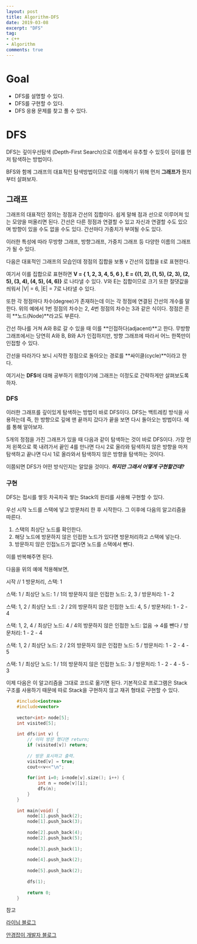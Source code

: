 ```yaml
---
layout: post
title: Algorithm-DFS
date: 2019-03-08
excerpt: "DFS"
tag:
- c++
- Algorithm
comments: true
---
```


# Goal

- DFS를 설명할 수 있다.
- DFS를 구현할 수 있다.
- DFS 응용 문제를 찾고 풀 수 있다.

# DFS

DFS는 깊이우선탐색 (Depth-First Search)으로 이름에서 유추할 수 있듯이 깊이를 먼저 탐색하는 방법이다. 

BFS와 함께 그래프의 대표적인 탐색방법이므로 이를 이해하기 위해 먼저 **그래프가** 뭔지 부터 살펴보자.

## 그래프

그래프의 대표적인 정의는 정점과 간선의 집합이다. 쉽게 말해 점과 선으로 이루어져 있는 모양을 떠올리면 된다. 간선은 다른 정점과 연결할 수 있고 자신과 연결할 수도 있으며 방향이 있을 수도 없을 수도 있다. 간선마다 가중치가 부여될 수도 있다.

이러한 특성에 따라 무방향 그래프, 방향그래프, 가중치 그래프 등 다양한 이름의 그래프가 될 수 있다.

[](https://www.notion.so/79d731d9fee64a3b84abcba6131216b1#17976556b83c44b1a7ec46ac7c343f28)

다음은 대표적인 그래프의 모습인데 정점의 집합을 보통 `V` 간선의 집합을 `E`로 표현한다. 

여기서 이를 집합으로 표현하면 **V = { 1, 2, 3, 4, 5, 6 }, E = {(1, 2), (1, 5), (2, 3), (2, 5), (3, 4), (4, 5), (4, 6)}** 로 나타낼 수 있다. V와 E는 집합이므로 크기 또한 절댓값을 씌워서 |V| = 6, |E| = 7로 나타낼 수 있다. 

또한 각 정점마다 차수(degree)가 존재하는데 이는 각 정점에 연결된 간선의 개수를 말한다. 위의 예에서 1번 정점의 차수는 2, 4번 정점의 차수는 3과 같은 식이다. 정점은 흔히 **노드(Node)**라고도 부른다. 

간선 하나를 거쳐 A와 B로 갈 수 있을 때 이를 **인접하다(adjacent)**고 한다. 무방향 그래프에서는 당연히 A와 B, B와 A가 인접하지만, 방향 그래프에 따라서 어느 한쪽만이 인접할 수 있다. 

간선을 따라가다 보니 시작한 정점으로 돌아오는 경로를 **싸이클(cycle)**이라고 한다.

여기서는 **DFS**에 대해 공부하기 위함이기에 그래프는 이정도로 간략하게만 살펴보도록 하자.

### DFS

이러한 그래프를 깊이있게 탐색하는 방법이 바로 DFS이다. DFS는 백트레킹 방식을 사용하는데 즉, 한 방향으로 깊에 맨 끝까지 갔다가 끝을 보면 다시 돌아오는 방법이다. 예를 통해 알아보자.

[](https://www.notion.so/79d731d9fee64a3b84abcba6131216b1#a2589135011f4eb4b8bbddb8542d5c48)

5개의 정점을 가진 그래프가 있을 때 다음과 같이 탐색하는 것이 바로 DFS이다. 가장 먼저 왼쪽으로 쭉 내려가서 끝인 4를 만나면 다시 2로 올라와 탐색하지 않은 방향을 마저 탐색하고 끝나면 다시 1로 올라와서 탐색하지 않은 방향을 탐색하는 것이다. 

이쯤되면 DFS가 어떤 방식인지는 알았을 것이다. ***하지만 그래서 어떻게 구현할건데?***

### 구현

DFS는 접시를 쌓듯 차곡차곡 쌓는 Stack의 원리를 사용해 구현할 수 있다. 

우선 시작 노드를 스택에 넣고 방문처리 한 후 시작한다. 그 이후에 다음의 알고리즘을 따른다. 

1. 스택의 최상단 노드를 확인한다.
2. 해당 노드에 방문하지 않은 인접한 노드가 있다면 방문처리하고 스택에 넣는다. 
3. 방문하지 않은 인접노드가 없다면 노드를 스택에서 뺀다. 

이를 반복해주면 된다. 

다음을 위의 예에 적용해보면, 

시작 // 1 방문처리, 스택: 1

스택: 1 / 최상단 노드: 1 / 1의 방문하지 않은 인접한 노드: 2, 3 / 방문처리: 1 - 2

스택: 1, 2 / 최상단 노드 : 2 / 2의 방문하지 않은 인접한 노드: 4, 5 / 방문처리: 1 - 2 - 4

스택: 1, 2, 4 / 최상단 노드: 4 / 4의 방문하지 않은 인접한 노드: 없음 → 4를 뺀다 / 방문처리: 1 - 2 - 4

스택: 1, 2 / 최상단 노드: 2 / 2의 방문하지 않은 인접한 노드: 5 / 방문처리: 1 - 2 - 4 - 5

스택: 1 / 최상단 노드: 1 / 1의 방문하지 않은 인접한 노드: 3 / 방문처리: 1 - 2 - 4 - 5 - 3

이제 다음은 이 알고리즘을 그대로 코드로 옮기면 된다. 기본적으로 프로그램은 Stack구조를 사용하기 때문에 따로 Stack을 구현하지 않고 재귀 형태로 구현할 수 있다.

``` c++
    #include<iostrea>
    #include<vector>
    
    vector<int> node[5];
    int visited[5];
    
    int dfs(int v) {
    	// 이미 방문 했다면 return;
    	if (visited[v]) return;
    	
    	// 방문 표시하고 출력.
    	visited[v] = true;
    	cout<<v<<"\n";
    
    	for(int i=0; i<node[v].size(); i++) {
    		int n = node[v][i];
    		dfs(n);
    	}
    }
    
    int main(void) {
    	node[1].push_back(2);
    	node[1].push_back(3);
    
    	node[2].push_back(4);
    	node[2].push_back(5);
    
    	node[3].push_back(1);
    	
    	node[4].push_back(2);
    
    	node[5].push_back(2);
    
    	dfs(1);
    
    	return 0;
    }
```

참고

[라이님 블로그]([https://kks227.blog.me/220785731077](https://kks227.blog.me/220785731077))

[안경잡이 개발자 블로그]([https://blog.naver.com/ndb796/221230945092](https://blog.naver.com/ndb796/221230945092))